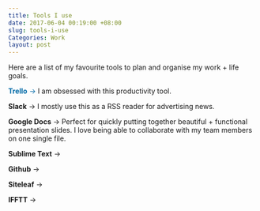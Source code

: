 ```yaml
---
title: Tools I use
date: 2017-06-04 00:19:00 +08:00
slug: tools-i-use
Categories: Work
layout: post
---
```


Here are a list of my favourite tools to plan and organise my work + life goals.

<span style="color:#026AA7;">**Trello** → </span> I am obsessed with this productivity tool.

**Slack** → I mostly use this as a RSS reader for advertising news.

**Google Docs** → Perfect for quickly putting together beautiful + functional presentation slides. I love being able to collaborate with my team members on one single file.

**Sublime Text** → 

**Github** → 

**Siteleaf** → 

**IFFTT** → 

<div class="whitespace"></div>